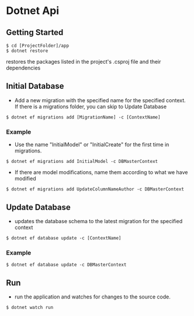 # Dotnet Api

## Getting Started
```
$ cd [ProjectFolder]/app 
$ dotnet restore
```
restores the packages listed in the project's .csproj file and their dependencies

## Initial Database

- Add a new migration with the specified name for the specified context.
  If there is a migrations folder, you can skip to Update Database

```
$ dotnet ef migrations add [MigrationName] -c [ContextName]
```

### Example 

- Use the name "InitialModel" or "InitialCreate" for the first time in migrations.

```
$ dotnet ef migrations add InitialModel -c DBMasterContext 
```
- If there are model modifications, name them according to what we have modified

```
$ dotnet ef migrations add UpdateColumnNameAuthor -c DBMasterContext
```
## Update Database

- updates the database schema to the latest migration for the specified context
```
$ dotnet ef database update -c [ContextName]
```
### Example 
```
$ dotnet ef database update -c DBMasterContext
```


## Run
- run the application and watches for changes to the source code. 
```
$ dotnet watch run
```
